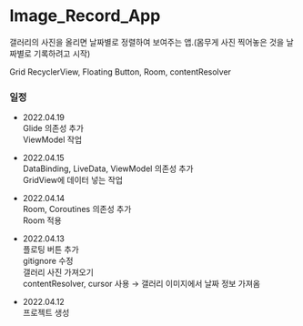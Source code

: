 # Image_Record_App
갤러리의 사진을 올리면 날짜별로 정렬하여 보여주는 앱.(몸무게 사진 찍어놓은 것을 날짜별로 기록하려고 시작) 

Grid RecyclerView, Floating Button, Room, contentResolver


### 일정

- 2022.04.19<br/>
  Glide 의존성 추가<br/>
  ViewModel 작업

- 2022.04.15<br/>
  DataBinding, LiveData, ViewModel 의존성 추가<br/>
  GridView에 데이터 넣는 작업

- 2022.04.14<br/>
  Room, Coroutines 의존성 추가<br/>
  Room 적용

- 2022.04.13<br/>
  플로팅 버튼 추가<br/>
  gitignore 수정<br/>
  갤러리 사진 가져오기 <br/>
  contentResolver, cursor 사용 → 갤러리 이미지에서 날짜 정보 가져옴 

- 2022.04.12<br/>
  프로젝트 생성